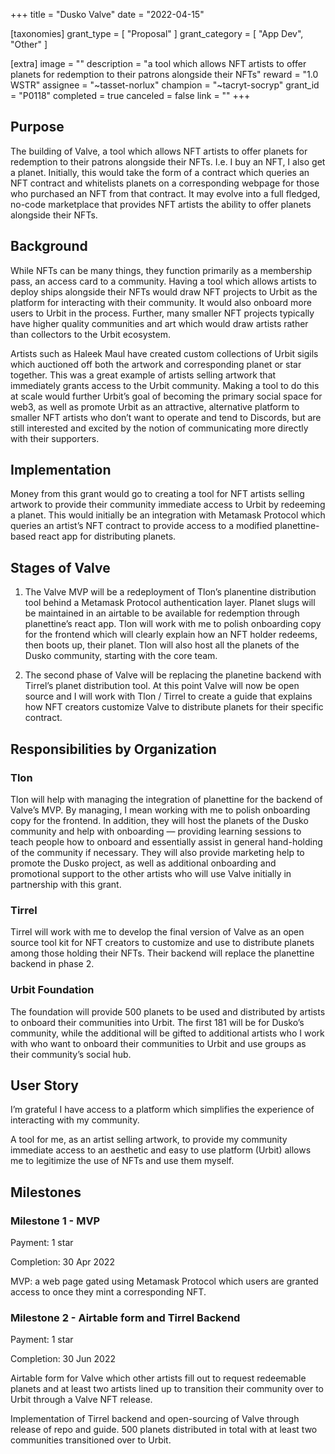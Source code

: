+++
title = "Dusko Valve"
date = "2022-04-15"

[taxonomies]
grant_type = [ "Proposal" ]
grant_category = [ "App Dev", "Other" ]

[extra]
image = ""
description = "a tool which allows NFT artists to offer planets for redemption to their patrons alongside their NFTs"
reward = "1.0 WSTR"
assignee = "~tasset-norlux"
champion = "~tacryt-socryp"
grant_id = "P0118"
completed = true
canceled = false
link = ""
+++

## Purpose

The building of Valve, a tool which allows NFT artists to offer planets for redemption to their patrons alongside their NFTs. I.e. I buy an NFT, I also get a planet. Initially, this would take the form of a contract which queries an NFT contract and whitelists planets on a corresponding webpage for those who purchased an NFT from that contract. It may evolve into a full fledged, no-code marketplace that provides NFT artists the ability to offer planets alongside their NFTs.

## Background

While NFTs can be many things, they function primarily as a membership pass, an access card to a community. Having a tool which allows artists to deploy ships alongside their NFTs would draw NFT projects to Urbit as the platform for interacting with their community. It would also onboard more users to Urbit in the process. Further, many smaller NFT projects typically have higher quality communities and art which would draw artists rather than collectors to the Urbit ecosystem.

Artists such as Haleek Maul have created custom collections of Urbit sigils which auctioned off both the artwork and corresponding planet or star together. This was a great example of artists selling artwork that immediately grants access to the Urbit community. Making a tool to do this at scale would further Urbit’s goal of becoming the primary social space for web3, as well as promote Urbit as an attractive, alternative platform to smaller NFT artists who don’t want to operate and tend to Discords, but are still interested and excited by the notion of communicating more directly with their supporters.

## Implementation

Money from this grant would go to creating a tool for NFT artists selling artwork to provide their community immediate access to Urbit by redeeming a planet.
This would initially be an integration with Metamask Protocol which queries an artist’s NFT contract to provide access to a modified planettine-based react app for distributing planets.

## Stages of Valve

1. The Valve MVP will be a redeployment of Tlon’s planentine distribution tool behind a Metamask Protocol authentication layer. Planet slugs will be maintained in an airtable to be available for redemption through planettine’s react app. Tlon will work with me to polish onboarding copy for the frontend which will clearly explain how an NFT holder redeems, then boots up, their planet. Tlon will also host all the planets of the Dusko community, starting with the core team.

2. The second phase of Valve will be replacing the planetine backend with Tirrel’s planet distribution tool. At this point Valve will now be open source and I will work with Tlon / Tirrel to create a guide that explains how NFT creators customize Valve to distribute planets for their specific contract.

## Responsibilities by Organization

### Tlon

Tlon will help with managing the integration of planettine for the backend of Valve’s MVP. By managing, I mean working with me to polish onboarding copy for the frontend. In addition, they will host the planets of the Dusko community and help with onboarding — providing learning sessions to teach people how to onboard and essentially assist in general hand-holding of the community if necessary. They will also provide marketing help to promote the Dusko project, as well as additional onboarding and promotional support to the other artists who will use Valve initially in partnership with this grant.

### Tirrel

Tirrel will work with me to develop the final version of Valve as an open source tool kit for NFT creators to customize and use to distribute planets among those holding their NFTs. Their backend will replace the planettine backend in phase 2.

### Urbit Foundation

The foundation will provide 500 planets to be used and distributed by artists to onboard their communities into Urbit. The first 181 will be for Dusko’s community, while the additional will be gifted to additional artists who I work with who want to onboard their communities to Urbit and use groups as their community’s social hub.

## User Story

I’m grateful I have access to a platform which simplifies the experience of interacting with my community.

A tool for me, as an artist selling artwork, to provide my community immediate access to an aesthetic and easy to use platform (Urbit) allows me to legitimize the use of NFTs and use them myself.

## Milestones

### Milestone 1 - MVP

Payment: 1 star

Completion: 30 Apr 2022

MVP: a web page gated using Metamask Protocol which users are granted access to once they mint a corresponding NFT.

### Milestone 2 - Airtable form and Tirrel Backend

Payment: 1 star

Completion: 30 Jun 2022

Airtable form for Valve which other artists fill out to request redeemable planets and at least two artists lined up to transition their community over to Urbit through a Valve NFT release.

Implementation of Tirrel backend and open-sourcing of Valve through release of repo and guide.
500 planets distributed in total with at least two communities transitioned over to Urbit.
